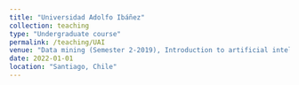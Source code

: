 ```yaml
---
title: "Universidad Adolfo Ibáñez"
collection: teaching
type: "Undergraduate course"
permalink: /teaching/UAI
venue: "Data mining (Semester 2-2019), Introduction to artificial intelligence  (Semester 2-2019)"
date: 2022-01-01
location: "Santiago, Chile"
---
```

